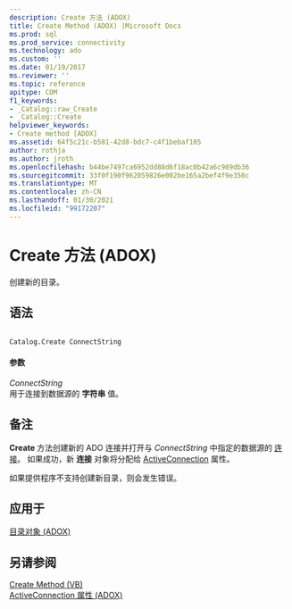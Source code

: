 ```yaml
---
description: Create 方法 (ADOX)
title: Create Method (ADOX) |Microsoft Docs
ms.prod: sql
ms.prod_service: connectivity
ms.technology: ado
ms.custom: ''
ms.date: 01/19/2017
ms.reviewer: ''
ms.topic: reference
apitype: COM
f1_keywords:
- _Catalog::raw_Create
- _Catalog::Create
helpviewer_keywords:
- Create method [ADOX]
ms.assetid: 64f5c21c-b581-42d8-bdc7-c4f1bebaf105
author: rothja
ms.author: jroth
ms.openlocfilehash: b44be7497ca6952dd88d6f18ac0b42a6c989db36
ms.sourcegitcommit: 33f0f190f962059826e002be165a2bef4f9e350c
ms.translationtype: MT
ms.contentlocale: zh-CN
ms.lasthandoff: 01/30/2021
ms.locfileid: "99172207"
---
```

# <a name="create-method-adox"></a>Create 方法 (ADOX)
创建新的目录。  
  
## <a name="syntax"></a>语法  
  
```  
  
Catalog.Create ConnectString  
```  
  
#### <a name="parameters"></a>参数  
 *ConnectString*  
 用于连接到数据源的 **字符串** 值。  
  
## <a name="remarks"></a>备注  
 **Create** 方法创建新的 ADO 连接并打开与 *ConnectString* 中指定的数据源的 [连接](../ado-api/connection-object-ado.md)。 如果成功，新 **连接** 对象将分配给 [ActiveConnection](./activeconnection-property-adox.md) 属性。  
  
 如果提供程序不支持创建新目录，则会发生错误。  
  
## <a name="applies-to"></a>应用于  
 [目录对象 (ADOX)](./catalog-object-adox.md)  
  
## <a name="see-also"></a>另请参阅  
 [Create Method (VB) ](./create-method-example-vb.md)   
 [ActiveConnection 属性 (ADOX)](./activeconnection-property-adox.md)